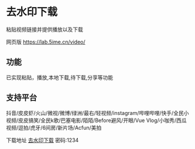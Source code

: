 
# 去水印下载

粘贴视频链接并提供播放以及下载

网页版
<https://lab.5ime.cn/video/>

## 功能

已实现粘贴，播放,本地下载,待下载,分享等功能

## 支持平台

抖音/皮皮虾/火山/微视/微博/绿洲/最右/轻视频/instagram/哔哩哔哩/快手/全民小视频/皮皮搞笑/全民k歌/巴塞电影/陌陌/Before避风/开眼/Vue Vlog/小咖秀/西瓜视频/逗拍/虎牙/6间房/新片场/Acfun/美拍

下载地址 [去水印下载](https://wwvr.lanzouw.com/b01f8mehi "下载地址")
密码:1234
